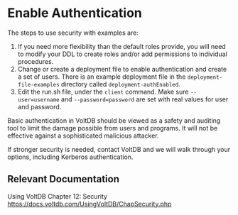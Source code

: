 # Enable Authentication

The steps to use security with examples are:

1. If you need more flexibility than the default roles provide, you will need to modify your DDL to create roles and/or add permissions to individual procedures.
2. Change or create a deployment file to enable authentication and create a set of users. There is an example deployment file in the `deployment-file-examples` directory called `deployment-authEnabled`.
3. Edit the run.sh file, under the `client` command. Make sure `--user=username` and `--password=password` are set with real values for user and password.

Basic authentication in VoltDB should be viewed as a safety and auditing tool to limit the damage possible from users and programs. It will not be effective against a sophisticated malicious attacker.

If stronger security is needed, contact VoltDB and we will walk through your options, including Kerberos authentication.

Relevant Documentation
-----------------------------------------

Using VoltDB Chapter 12: Security
https://docs.voltdb.com/UsingVoltDB/ChapSecurity.php
